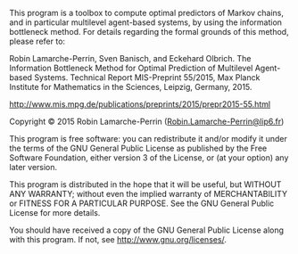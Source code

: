This program is a toolbox to compute optimal predictors of Markov chains,
and in particular multilevel agent-based systems, by using the information
bottleneck method. For details regarding the formal grounds of this method,
please refer to:

Robin Lamarche-Perrin, Sven Banisch, and Eckehard Olbrich. The Information
Bottleneck Method for Optimal Prediction of Multilevel Agent-based Systems.
Technical Report MIS-Preprint 55/2015, Max Planck Institute for Mathematics
in the Sciences, Leipzig, Germany, 2015.

<http://www.mis.mpg.de/publications/preprints/2015/prepr2015-55.html>


Copyright © 2015 Robin Lamarche-Perrin
(<Robin.Lamarche-Perrin@lip6.fr>)

This program is free software: you can redistribute it and/or modify it
under the terms of the GNU General Public License as published by the Free
Software Foundation, either version 3 of the License, or (at your option)
any later version.

This program is distributed in the hope that it will be useful, but WITHOUT
ANY WARRANTY; without even the implied warranty of MERCHANTABILITY or
FITNESS FOR A PARTICULAR PURPOSE. See the GNU General Public License for
more details.

You should have received a copy of the GNU General Public License along
with this program. If not, see <http://www.gnu.org/licenses/>.

